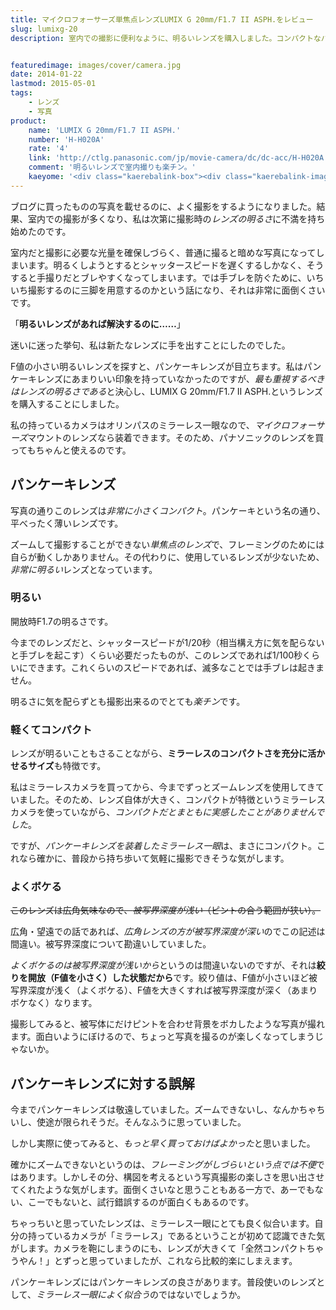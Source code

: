 ```yaml
---
title: マイクロフォーサーズ単焦点レンズLUMIX G 20mm/F1.7 II ASPH.をレビュー
slug: lumixg-20
description: 室内での撮影に便利なように、明るいレンズを購入しました。コンパクトなパンケーキレンズなので、ミラーレス一眼との相性もいいです。開放F1.7なので、シャッタースピードを早くしても光量が確保できるので、手ブレを抑えて撮影ができます。


featuredimage: images/cover/camera.jpg
date: 2014-01-22
lastmod: 2015-05-01
tags: 
    - レンズ
    - 写真
product:
    name: 'LUMIX G 20mm/F1.7 II ASPH.'
    number: 'H-H020A'
    rate: '4'
    link: 'http://ctlg.panasonic.com/jp/movie-camera/dc/dc-acc/H-H020A.html'
    comment: '明るいレンズで室内撮りも楽チン。'
    kaeyome: '<div class="kaerebalink-box"><div class="kaerebalink-image"><a href="http://www.amazon.co.jp/exec/obidos/ASIN/B00DNU9D84/illusionspace-22/ref=nosim/" rel="nofollow" target="_blank"><img src="http://ecx.images-amazon.com/images/I/51jPQSkhxFL._SL160_.jpg" style="border: none;" /></a></div><div class="kaerebalink-info"><div class="kaerebalink-name"><a href="http://www.amazon.co.jp/exec/obidos/ASIN/B00DNU9D84/illusionspace-22/ref=nosim/" rel="nofollow" target="_blank">Panasonic マイクロフォーサーズ用 交換レンズ  LUMIX G 20mm/F1.7 II ASPH パンケーキレンズ ブラック H-H020A-K</a><div class="kaerebalink-powered-date">posted with <a href="http://kaereba.com" rel="nofollow" target="_blank">カエレバ</a></div></div><div class="kaerebalink-detail"> パナソニック 2013-07-11    </div><div class="kaerebalink-link1"><div class="shoplinkamazon"><a href="http://www.amazon.co.jp/gp/search?keywords=H-H020A&__mk_ja_JP=%83J%83%5E%83J%83i&tag=illusionspace-22" rel="nofollow" target="_blank" title="アマゾン" >Amazonで購入</a></div><div class="shoplinkrakuten"><a href="http://hb.afl.rakuten.co.jp/hgc/0e95387f.f2aef20d.0e953880.25e412bd/?pc=http%3A%2F%2Fsearch.rakuten.co.jp%2Fsearch%2Fmall%2FH-H020A%2F-%2Ff.1-p.1-s.1-sf.0-st.A-v.2%3Fx%3D0%26scid%3Daf_ich_link_urltxt%26m%3Dhttp%3A%2F%2Fm.rakuten.co.jp%2F" rel="nofollow" target="_blank" title="楽天市場" >楽天市場で購入</a></div></div></div><div class="booklink-footer" style="clear: left"></div></div>'
---
```


ブログに買ったものの写真を載せるのに、よく撮影をするようになりました。結果、室内での撮影が多くなり、私は次第に撮影時の<em>レンズの明るさ</em>に不満を持ち始めたのです。

室内だと撮影に必要な光量を確保しづらく、普通に撮ると暗めな写真になってしまいます。明るくしようとするとシャッタースピードを遅くするしかなく、そうすると手撮りだとブレやすくなってしまいます。では手ブレを防ぐために、いちいち撮影するのに三脚を用意するのかという話になり、それは非常に面倒くさいです。

「<strong>明るいレンズがあれば解決するのに……</strong>」

迷いに迷った挙句、私は新たなレンズに手を出すことにしたのでした。

F値の小さい明るいレンズを探すと、パンケーキレンズが目立ちます。私はパンケーキレンズにあまりいい印象を持っていなかったのですが、<em>最も重視するべきはレンズの明るさである</em>と決心し、LUMIX G 20mm/F1.7 II ASPH.というレンズを購入することにしました。

私の持っているカメラはオリンパスのミラーレス一眼なので、<em>マイクロフォーサーズ</em>マウントのレンズなら装着できます。そのため、パナソニックのレンズを買ってもちゃんと使えるのです。


## パンケーキレンズ


写真の通りこのレンズは<em>非常に小さくコンパクト</em>。パンケーキという名の通り、平べったく薄いレンズです。

ズームして撮影することができない<em>単焦点のレンズ</em>で、フレーミングのためには自らが動くしかありません。その代わりに、使用しているレンズが少ないため、<em>非常に明るい</em>レンズとなっています。


### 明るい


開放時F1.7の明るさです。

今までのレンズだと、シャッタースピードが1/20秒（相当構え方に気を配らないと手ブレを起こす）くらい必要だったものが、このレンズであれば1/100秒くらいにできます。これくらいのスピードであれば、滅多なことでは手ブレは起きません。

明るさに気を配らずとも撮影出来るのでとても<em>楽チン</em>です。


### 軽くてコンパクト


レンズが明るいこともさることながら、<strong>ミラーレスのコンパクトさを充分に活かせるサイズ</strong>も特徴です。

私はミラーレスカメラを買ってから、今までずっとズームレンズを使用してきていました。そのため、レンズ自体が大きく、コンパクトが特徴というミラーレスカメラを使っていながら、<em>コンパクトだとまともに実感したことがありませんでした</em>。

ですが、<em>パンケーキレンズを装着したミラーレス一眼</em>は、まさにコンパクト。これなら確かに、普段から持ち歩いて気軽に撮影できそうな気がします。


### よくボケる


<del datetime="2014-02-01T16:02:13+00:00">このレンズは広角気味なので、<em>被写界深度が浅い</em>（ピントの合う範囲が狭い）。</del>

広角・望遠での話であれば、<em>広角レンズの方が被写界深度が深い</em>のでこの記述は間違い。被写界深度について勘違いしていました。

<em>よくボケるのは被写界深度が浅いから</em>というのは間違いないのですが、それは<strong>絞りを開放（F値を小さく）した状態だから</strong>です。絞り値は、F値が小さいほど被写界深度が浅く（よくボケる）、F値を大きくすれば被写界深度が深く（あまりボケなく）なります。

撮影してみると、被写体にだけピントを合わせ背景をボカしたような写真が撮れます。面白いようにぼけるので、ちょっと写真を撮るのが楽しくなってしまうじゃないか。


## パンケーキレンズに対する誤解


今までパンケーキレンズは敬遠していました。ズームできないし、なんかちゃちいし、使途が限られそうだ。そんなふうに思っていました。

しかし実際に使ってみると、<em>もっと早く買っておけばよかった</em>と思いました。

確かにズームできないというのは、<em>フレーミングがしづらいという点では不便</em>ではあります。しかしその分、構図を考えるという写真撮影の楽しさを思い出させてくれたような気がします。面倒くさいなと思うこともある一方で、あーでもない、こーでもないと、試行錯誤するのが面白くもあるのです。

ちゃっちいと思っていたレンズは、ミラーレス一眼にとても良く似合います。自分の持っているカメラが「ミラーレス」であるということが初めて認識できた気がします。カメラを鞄にしまうのにも、レンズが大きくて「全然コンパクトちゃうやん！」とずっと思っていましたが、これなら比較的楽にしまえます。

パンケーキレンズにはパンケーキレンズの良さがあります。普段使いのレンズとして、<em>ミラーレス一眼によく似合う</em>のではないでしょうか。


  